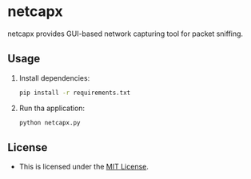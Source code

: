 # netcapx

netcapx provides GUI-based network capturing tool for packet sniffing.

## Usage

1. Install dependencies:

   ```bash
   pip install -r requirements.txt
   ```

2. Run tha application:

   ```bash
   python netcapx.py
   ```

## License

- This is licensed under the [MIT License](LICENSE).
